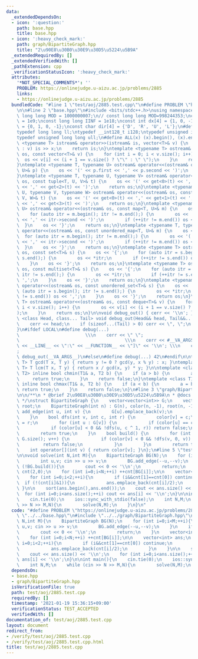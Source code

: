 ```yaml
---
data:
  _extendedDependsOn:
  - icon: ':question:'
    path: base.hpp
    title: base.hpp
  - icon: ':heavy_check_mark:'
    path: graph/BipartiteGraph.hpp
    title: "2\u90E8\u30B0\u30E9\u30D5\u5224\u5B9A"
  _extendedRequiredBy: []
  _extendedVerifiedWith: []
  _pathExtension: cpp
  _verificationStatusIcon: ':heavy_check_mark:'
  attributes:
    '*NOT_SPECIAL_COMMENTS*': ''
    PROBLEM: https://onlinejudge.u-aizu.ac.jp/problems/2885
    links:
    - https://onlinejudge.u-aizu.ac.jp/problems/2885
  bundledCode: "#line 1 \"test/aoj/2885.test.cpp\"\n#define PROBLEM \"https://onlinejudge.u-aizu.ac.jp/problems/2885\"\
    \n\n#line 2 \"base.hpp\"\n#include <bits/stdc++.h>\nusing namespace std;\nconst\
    \ long long MOD = 1000000007;\n// const long long MOD=998244353;\nconst int INF\
    \ = 1e9;\nconst long long IINF = 1e18;\nconst int dx[4] = {1, 0, -1, 0}, dy[4]\
    \ = {0, 1, 0, -1};\nconst char dir[4] = {'D', 'R', 'U', 'L'};\n#define LOCAL\n\
    typedef long long ll;\ntypedef __int128_t i128;\ntypedef unsigned int uint;\n\
    typedef unsigned long long ull;\n#define ALL(x) (x).begin(), (x).end()\n\ntemplate\
    \ <typename T> istream& operator>>(istream& is, vector<T>& v) {\n    for (T& x\
    \ : v) is >> x;\n    return is;\n}\ntemplate <typename T> ostream& operator<<(ostream&\
    \ os, const vector<T>& v) {\n    for (int i = 0; i < v.size(); i++) {\n      \
    \  os << v[i] << (i + 1 == v.size() ? \"\" : \" \");\n    }\n    return os;\n\
    }\ntemplate <typename T, typename U> ostream& operator<<(ostream& os, const pair<T,\
    \ U>& p) {\n    os << '(' << p.first << ',' << p.second << ')';\n    return os;\n\
    }\ntemplate <typename T, typename U, typename V> ostream& operator<<(ostream&\
    \ os, const tuple<T, U, V>& t) {\n    os << '(' << get<0>(t) << ',' << get<1>(t)\
    \ << ',' << get<2>(t) << ')';\n    return os;\n}\ntemplate <typename T, typename\
    \ U, typename V, typename W> ostream& operator<<(ostream& os, const tuple<T, U,\
    \ V, W>& t) {\n    os << '(' << get<0>(t) << ',' << get<1>(t) << ',' << get<2>(t)\
    \ << ',' << get<3>(t) << ')';\n    return os;\n}\ntemplate <typename T, typename\
    \ U> ostream& operator<<(ostream& os, const map<T, U>& m) {\n    os << '{';\n\
    \    for (auto itr = m.begin(); itr != m.end();) {\n        os << '(' << itr->first\
    \ << ',' << itr->second << ')';\n        if (++itr != m.end()) os << ',';\n  \
    \  }\n    os << '}';\n    return os;\n}\ntemplate <typename T, typename U> ostream&\
    \ operator<<(ostream& os, const unordered_map<T, U>& m) {\n    os << '{';\n  \
    \  for (auto itr = m.begin(); itr != m.end();) {\n        os << '(' << itr->first\
    \ << ',' << itr->second << ')';\n        if (++itr != m.end()) os << ',';\n  \
    \  }\n    os << '}';\n    return os;\n}\ntemplate <typename T> ostream& operator<<(ostream&\
    \ os, const set<T>& s) {\n    os << '{';\n    for (auto itr = s.begin(); itr !=\
    \ s.end();) {\n        os << *itr;\n        if (++itr != s.end()) os << ',';\n\
    \    }\n    os << '}';\n    return os;\n}\ntemplate <typename T> ostream& operator<<(ostream&\
    \ os, const multiset<T>& s) {\n    os << '{';\n    for (auto itr = s.begin();\
    \ itr != s.end();) {\n        os << *itr;\n        if (++itr != s.end()) os <<\
    \ ',';\n    }\n    os << '}';\n    return os;\n}\ntemplate <typename T> ostream&\
    \ operator<<(ostream& os, const unordered_set<T>& s) {\n    os << '{';\n    for\
    \ (auto itr = s.begin(); itr != s.end();) {\n        os << *itr;\n        if (++itr\
    \ != s.end()) os << ',';\n    }\n    os << '}';\n    return os;\n}\ntemplate <typename\
    \ T> ostream& operator<<(ostream& os, const deque<T>& v) {\n    for (int i = 0;\
    \ i < v.size(); i++) {\n        os << v[i] << (i + 1 == v.size() ? \"\" : \" \"\
    );\n    }\n    return os;\n}\n\nvoid debug_out() { cerr << '\\n'; }\ntemplate\
    \ <class Head, class... Tail> void debug_out(Head&& head, Tail&&... tail) {\n\
    \    cerr << head;\n    if (sizeof...(Tail) > 0) cerr << \", \";\n    debug_out(move(tail)...);\n\
    }\n#ifdef LOCAL\n#define debug(...)                                          \
    \                         \\\n    cerr << \" \";                             \
    \                                        \\\n    cerr << #__VA_ARGS__ << \" :[\"\
    \ << __LINE__ << \":\" << __FUNCTION__ << \"]\" << '\\n'; \\\n    cerr << \" \"\
    ;                                                                     \\\n   \
    \ debug_out(__VA_ARGS__)\n#else\n#define debug(...) 42\n#endif\n\ntemplate <typename\
    \ T> T gcd(T x, T y) { return y != 0 ? gcd(y, x % y) : x; }\ntemplate <typename\
    \ T> T lcm(T x, T y) { return x / gcd(x, y) * y; }\n\ntemplate <class T1, class\
    \ T2> inline bool chmin(T1& a, T2 b) {\n    if (a > b) {\n        a = b;\n   \
    \     return true;\n    }\n    return false;\n}\ntemplate <class T1, class T2>\
    \ inline bool chmax(T1& a, T2 b) {\n    if (a < b) {\n        a = b;\n       \
    \ return true;\n    }\n    return false;\n}\n#line 3 \"graph/BipartiteGraph.hpp\"\
    \n\n/**\n * @brief 2\u90E8\u30B0\u30E9\u30D5\u5224\u5B9A\n * @docs docs/graph/BipartiteGraph.md\n\
    \ */\nstruct BipartiteGraph {\n    vector<vector<int>> G;\n    vector<int> color,\
    \ root;\n    BipartiteGraph(int n) : G(n), color(n, -1), root(n, -1) {}\n    void\
    \ add_edge(int u, int v) {\n        G[u].emplace_back(v);\n        G[v].emplace_back(u);\n\
    \    }\n    bool dfs(int v, int c, int r) {\n        color[v] = c;\n        root[v]\
    \ = r;\n        for (int u : G[v]) {\n            if (color[u] == c) return false;\n\
    \            if (color[u] < 0 && !dfs(u, c ^ 1, r)) return false;\n        }\n\
    \        return true;\n    }\n    bool build() {\n        for (int v = 0; v <\
    \ G.size(); v++) {\n            if (color[v] < 0 && !dfs(v, 0, v)) {\n       \
    \         return false;\n            }\n        }\n        return true;\n    }\n\
    \    int operator[](int v) { return color[v]; }\n};\n#line 5 \"test/aoj/2885.test.cpp\"\
    \n\nvoid solve(int N,int M){\n    BipartiteGraph BG(N);\n    for (int i=0;i<M;++i){\n\
    \        int u,v; cin >> u >> v;\n        BG.add_edge(--u,--v);\n    }\n    if\
    \ (!BG.build()){\n        cout << 0 << '\\n';\n        return;\n    }\n    vector<int>\
    \ cnt(2,0);\n    for (int i=0;i<N;++i) ++cnt[BG[i]];\n\n    vector<int> ans;\n\
    \    for (int i=0;i<2;++i){\n        if (i&&cnt[1]==cnt[0]) continue;\n      \
    \  if (!(cnt[i]&1)){\n            ans.emplace_back(cnt[i]/2);\n        }\n   \
    \ }\n\n    sort(ans.begin(),ans.end());\n    cout << ans.size() << '\\n';\n  \
    \  for (int i=0;i<ans.size();++i) cout << ans[i] << '\\n';\n}\n\nint main(){\n\
    \    cin.tie(0);\n    ios::sync_with_stdio(false);\n    int N,M;\n    while (cin\
    \ >> N >> M,N){\n        solve(N,M);\n    }\n}\n"
  code: "#define PROBLEM \"https://onlinejudge.u-aizu.ac.jp/problems/2885\"\n\n#include\
    \ \"../../base.hpp\"\n#include \"../../graph/BipartiteGraph.hpp\"\n\nvoid solve(int\
    \ N,int M){\n    BipartiteGraph BG(N);\n    for (int i=0;i<M;++i){\n        int\
    \ u,v; cin >> u >> v;\n        BG.add_edge(--u,--v);\n    }\n    if (!BG.build()){\n\
    \        cout << 0 << '\\n';\n        return;\n    }\n    vector<int> cnt(2,0);\n\
    \    for (int i=0;i<N;++i) ++cnt[BG[i]];\n\n    vector<int> ans;\n    for (int\
    \ i=0;i<2;++i){\n        if (i&&cnt[1]==cnt[0]) continue;\n        if (!(cnt[i]&1)){\n\
    \            ans.emplace_back(cnt[i]/2);\n        }\n    }\n\n    sort(ans.begin(),ans.end());\n\
    \    cout << ans.size() << '\\n';\n    for (int i=0;i<ans.size();++i) cout <<\
    \ ans[i] << '\\n';\n}\n\nint main(){\n    cin.tie(0);\n    ios::sync_with_stdio(false);\n\
    \    int N,M;\n    while (cin >> N >> M,N){\n        solve(N,M);\n    }\n}"
  dependsOn:
  - base.hpp
  - graph/BipartiteGraph.hpp
  isVerificationFile: true
  path: test/aoj/2885.test.cpp
  requiredBy: []
  timestamp: '2021-01-19 15:36:15+09:00'
  verificationStatus: TEST_ACCEPTED
  verifiedWith: []
documentation_of: test/aoj/2885.test.cpp
layout: document
redirect_from:
- /verify/test/aoj/2885.test.cpp
- /verify/test/aoj/2885.test.cpp.html
title: test/aoj/2885.test.cpp
---
```

